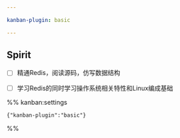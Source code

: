 ```yaml
---

kanban-plugin: basic

---
```


## Spirit

- [ ] 精通Redis，阅读源码，仿写数据结构
- [ ] 学习Redis的同时学习操作系统相关特性和Linux编成基础




%% kanban:settings
```
{"kanban-plugin":"basic"}
```
%%